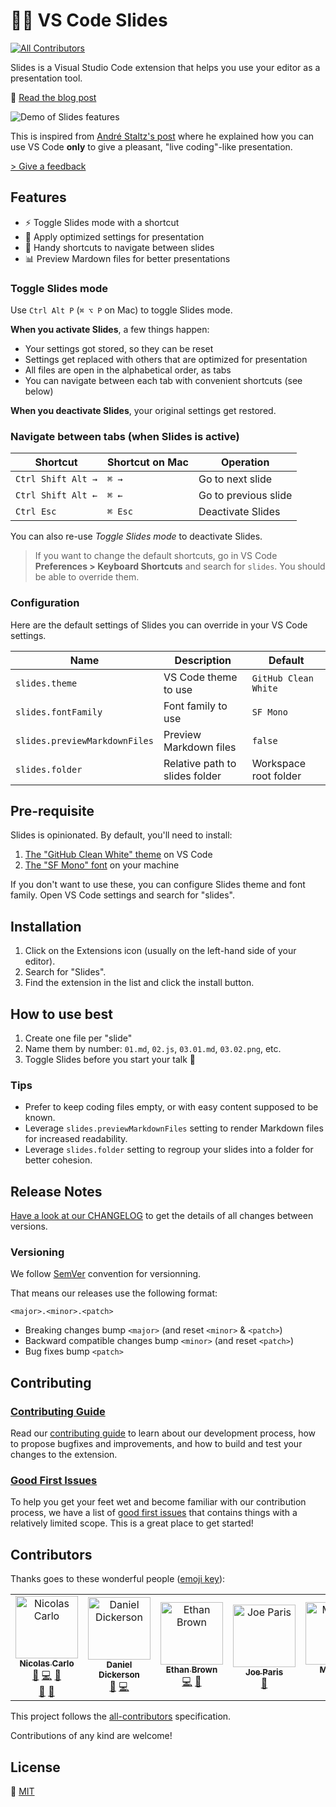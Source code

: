 # 👩‍🏫 VS Code Slides

[![All Contributors](https://img.shields.io/badge/all_contributors-5-orange.svg?style=flat-square)](#contributors)

Slides is a Visual Studio Code extension that helps you use your editor as a presentation tool.

📝 [Read the blog post](https://www.nicoespeon.com/en/2019/11/vscode-as-a-presentation-tool/)

![Demo of Slides features][slides-showcase]

This is inspired from [André Staltz's post][andre-staltz-post] where he explained how you can use VS Code **only** to give a pleasant, "live coding"-like presentation.

[> Give a feedback][create-new-issue]

## Features

- ⚡ Toggle Slides mode with a shortcut
- 🎨 Apply optimized settings for presentation
- 👐 Handy shortcuts to navigate between slides
- 📊 Preview Mardown files for better presentations

### Toggle Slides mode

Use `Ctrl Alt P` (`⌘ ⌥ P` on Mac) to toggle Slides mode.

**When you activate Slides**, a few things happen:

- Your settings got stored, so they can be reset
- Settings get replaced with others that are optimized for presentation
- All files are open in the alphabetical order, as tabs
- You can navigate between each tab with convenient shortcuts (see below)

**When you deactivate Slides**, your original settings get restored.

### Navigate between tabs (when Slides is active)

| Shortcut           | Shortcut on Mac | Operation            |
| ------------------ | --------------- | -------------------- |
| `Ctrl Shift Alt →` | `⌘ →`           | Go to next slide     |
| `Ctrl Shift Alt ←` | `⌘ ←`           | Go to previous slide |
| `Ctrl Esc`         | `⌘ Esc`         | Deactivate Slides    |

You can also re-use _Toggle Slides mode_ to deactivate Slides.

> If you want to change the default shortcuts, go in VS Code **Preferences > Keyboard Shortcuts** and search for `slides`. You should be able to override them.

### Configuration

Here are the default settings of Slides you can override in your VS Code settings.

| Name                          | Description                    | Default               |
| ----------------------------- | ------------------------------ | --------------------- |
| `slides.theme`                | VS Code theme to use           | `GitHub Clean White`  |
| `slides.fontFamily`           | Font family to use             | `SF Mono`             |
| `slides.previewMarkdownFiles` | Preview Markdown files         | `false`               |
| `slides.folder`               | Relative path to slides folder | Workspace root folder |

## Pre-requisite

Slides is opinionated. By default, you'll need to install:

1. [The "GitHub Clean White" theme][recommended-theme] on VS Code
1. [The "SF Mono" font][recommended-font] on your machine

If you don't want to use these, you can configure Slides theme and font family. Open VS Code settings and search for "slides".

## Installation

1. Click on the Extensions icon (usually on the left-hand side of your editor).
1. Search for "Slides".
1. Find the extension in the list and click the install button.

## How to use best

1. Create one file per "slide"
1. Name them by number: `01.md`, `02.js`, `03.01.md`, `03.02.png`, etc.
1. Toggle Slides before you start your talk 🎤

### Tips

- Prefer to keep coding files empty, or with easy content supposed to be known.
- Leverage `slides.previewMarkdownFiles` setting to render Markdown files for increased readability.
- Leverage `slides.folder` setting to regroup your slides into a folder for better cohesion.

## Release Notes

[Have a look at our CHANGELOG][changelog] to get the details of all changes between versions.

### Versioning

We follow [SemVer][semver] convention for versionning.

That means our releases use the following format:

```
<major>.<minor>.<patch>
```

- Breaking changes bump `<major>` (and reset `<minor>` & `<patch>`)
- Backward compatible changes bump `<minor>` (and reset `<patch>`)
- Bug fixes bump `<patch>`

## Contributing

### [Contributing Guide][contributing]

Read our [contributing guide][contributing] to learn about our development process, how to propose bugfixes and improvements, and how to build and test your changes to the extension.

### [Good First Issues][good-first-issues]

To help you get your feet wet and become familiar with our contribution process, we have a list of [good first issues][good-first-issues] that contains things with a relatively limited scope. This is a great place to get started!

## Contributors

Thanks goes to these wonderful people ([emoji key][all-contributors-emoji]):

<!-- ALL-CONTRIBUTORS-LIST:START - Do not remove or modify this section -->
<!-- prettier-ignore -->
<table>
  <tr>
    <td align="center"><a href="https://nicoespeon.com"><img src="https://avatars.githubusercontent.com/u/1094774?v=3" width="100px;" alt="Nicolas Carlo"/><br /><sub><b>Nicolas Carlo</b></sub></a><br /><a href="#question-nicoespeon" title="Answering Questions">💬</a> <a href="https://github.com/nicoespeon/vscode-slides/commits?author=nicoespeon" title="Code">💻</a> <a href="https://github.com/nicoespeon/vscode-slides/commits?author=nicoespeon" title="Documentation">📖</a><br /><a href="#review-nicoespeon" title="Reviewed Pull Requests">👀</a> <a href="#ideas-nicoespeon" title="Ideas">🤔</a></td>
    <td align="center"><a href="https://github.com/divinebovine"><img src="https://avatars0.githubusercontent.com/u/2818169?v=4" width="100px;" alt="Daniel Dickerson"/><br /><sub><b>Daniel Dickerson</b></sub></a><br /><a href="https://github.com/nicoespeon/vscode-slides/issues?q=author%3Adivinebovine" title="Bug reports">🐛</a> <a href="https://github.com/nicoespeon/vscode-slides/commits?author=divinebovine" title="Code">💻</a></td></td>
    <td align="center"><a href="https://github.com/etbrow"><img src="https://avatars0.githubusercontent.com/u/58043405?v=4" width="100px;" alt="Ethan Brown"/><br /><sub><b>Ethan Brown</b></sub></a><br /><a href="https://github.com/nicoespeon/vscode-slides/commits?author=etbrow" title="Code">💻</a> <a href="#ideas-etbrow" title="Ideas">🤔</a></td>
    <td align="center"><a href="https://github.com/joeparislbcc"><img src="https://avatars0.githubusercontent.com/u/7649433?v=4" width="100px;" alt="Joe Paris"/><br /><sub><b>Joe Paris</b></sub></a><br /><a href="https://github.com/nicoespeon/vscode-slides/issues?q=author%3Ajoeparislbcc" title="Bug reports">🐛</a></td>
    <td align="center"><a href="https://github.com/omnoms"><img src="https://github.com/omnoms.png" width="100px;" alt="Marko V"/><br /><sub><b>Marko V</b></sub></a><br /><a href="https://github.com/nicoespeon/vscode-slides/commits?author=omnoms" title="Code">💻</a> <a href="#ideas-omnoms" title="Ideas">🤔</a></td>
  </tr>
</table>

<!-- ALL-CONTRIBUTORS-LIST:END -->

This project follows the [all-contributors][all-contributors] specification.

Contributions of any kind are welcome!

## License

💁 [MIT][license]

<!-- Links -->

[andre-staltz-post]: https://staltz.com/your-ide-as-a-presentation-tool.html
[change-keybindings]: https://code.visualstudio.com/docs/getstarted/keybindings
[semver]: http://semver.org/
[all-contributors]: https://allcontributors.org
[all-contributors-emoji]: https://allcontributors.org/docs/en/emoji-key
[recommended-theme]: https://marketplace.visualstudio.com/items?itemName=saviorisdead.Theme-GitHubCleanWhite
[recommended-font]: https://github.com/ZulwiyozaPutra/SF-Mono-Font

<!-- Repo links -->

[changelog]: https://github.com/nicoespeon/vscode-slides/blob/master/CHANGELOG.md
[contributing]: https://github.com/nicoespeon/vscode-slides/blob/master/CONTRIBUTING.md
[license]: https://github.com/nicoespeon/vscode-slides/blob/master/LICENSE.md
[good-first-issues]: https://github.com/nicoespeon/vscode-slides/issues?q=is%3Aissue+is%3Aopen+label%3A%22%3Awave%3A+Good+first+issue%22
[create-new-issue]: https://github.com/nicoespeon/vscode-slides/issues/new/choose

<!-- Assets -->

[slides-showcase]: https://github.com/nicoespeon/vscode-slides/blob/master/assets/showcase.gif?raw=true
